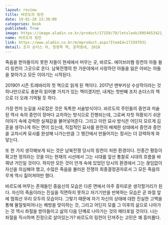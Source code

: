 ```yaml
---
layout: review
title: 바르도의 링컨
date: 19-01-28 13:30:00
categories: book
published: True
image: https://image.aladin.co.kr/product/17159/79/letslook/8954653421_f.jpg
name: 바르도의 링컨
link: https://www.aladin.co.kr/m/mproduct.aspx?ItemId=171597931
detail: 조지 손더스 저, 정영목 역, 문학동네, 2018
---
```

 죽음을 받아들이지 못한 자들이 현세에서 머무는 곳, 바르도. 에이브러햄 링컨의 아들 윌리 링컨이 그곳으로 온다. 남북전쟁의 한 가운데에서 사랑하던 아들을 잃은 아비는 아들을 찾아가고 모든 이야기는 시작된다.

 201901 시즌 트레바리의 첫 책으로 읽게 된 책이다. 2017년 맨부커상 수상작이라는 것 하나만으로도 충분히 읽어볼 가치가 있는 책이겠지만, 내게는 첫번째 조지 손더스의 책으로 더 오래 기억될 듯 하다.

 가장 먼저 눈길을 사로잡은 것은 독특한 서술방식이다. 바르도의 주민들의 증언과 저술된 역사 속의 증언이 장마다 교차하는 방식으로 진행되는데, 그로써 자칫 허황되기 쉬운 이야기 속에 강력한 실재감을 불어넣어준다. 그리고 이런 묘사 방식은 어딘지 모르게 김훈을 생각나게 하는 면이 있는데, 직접적인 묘사를 완전히 배제한 상태에서 증언과 증언을 교차시켜 묘사를 완성해 나가는만큼 그 행간에서 만들어지는 정서는 더 강력하게 와 닿는다.

 또 한 가지 생각해보게 되는 것은 남북전쟁 당시의 링컨이 처한 환경이다. 인종간 평등이 확고한 정의라는 것을 아는 현재의 시선에서 그는 시대를 앞선 통찰로 시대의 흐름을 바꿔낸 거인일 것이다. 하지만 모든 것이 안개 속에 있었던 당시의 환경에서 그는 끊임없이 자신을 의심해야 했고, 수많은 죽음을 불러온 전쟁의 최종결정권자로서 그 모든 죽음의 무게 역시 짊어져야만 했다.

 바르도에 머무는 존재들인 중음신의 모습은 다른 면에서 아주 흥미로운 생각할거리가 된다. 자신의 죽음이라는 진실을 직면하지 못하고 자기기만을 반복하는 모습은 곧 좌절 앞에 멈춰선 우리 모두의 모습이다. 그렇기 때문에 자기 자신의 상태에 대한 진실한 고백을 통해 물질빛피어나는 해방을 맞이하는 것, 그리고 어딘지 모를 그 이후의 삶으로 나아가는 것 역시 좌절을 받아들이고 삶의 다음 단꼐로 나아가는 것의 메타포일 것이다. 나는 좌절을 직시하며 진정으로 살아있는가? 바르도의 링컨이 던져주는 고민은 꽤 흥미롭다.

